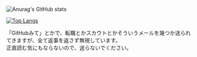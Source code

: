 ![Anurag's GitHub stats](https://github-readme-stats-yamagami2211.vercel.app/api?username=yamagami2211&count_private=true&show_icons=true&theme=cobalt)

[![Top Langs](https://github-readme-stats-yamagami2211.vercel.app/api/top-langs/?username=yamagami2211)](https://github.com/anuraghazra/github-readme-stats)

「GitHubみて」とかで、転職とかスカウトとかそういうメールを幾つか送られてきますが、全て返事を返さず無視しています。  
正直読む気にもならないので、送らないでください。
